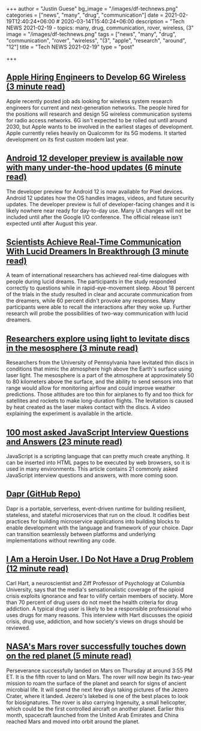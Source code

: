 +++
author = "Justin Guese"
bg_image = "/images/df-technews.png"
categories = ["news", "many", "drug", "communication"]
date = 2021-02-19T12:40:24+06:00 # 2020-03-14T15:40:24+06:00
description = "Tech NEWS 2021-02-19 - topics: many, drug, communication, rover, wireless, (3"
image = "/images/df-technews.png"
tags = ["news", "many", "drug", "communication", "rover", "wireless", "(3", "apple", "research", "around", "12"]
title = "Tech NEWS 2021-02-19"
type = "post"

+++

## [Apple Hiring Engineers to Develop 6G Wireless (3 minute read)](https://finance.yahoo.com/news/apple-hiring-engineers-develop-6g-110000382.html)

Apple recently posted job ads looking for wireless system research engineers for current and next-generation networks. The people hired for the positions will research and design 5G wireless communication systems for radio access networks. 6G isn't expected to be rolled out until around 2030, but Apple wants to be involved in the earliest stages of development. Apple currently relies heavily on Qualcomm for its 5G modems. It started development on its first custom modem last year.

## [Android 12 developer preview is available now with many under-the-hood updates (6 minute read)](https://www.theverge.com/2021/2/18/22288084/android-12-developer-preview-available-google-pixel)

The developer preview for Android 12 is now available for Pixel devices. Android 12 updates how the OS handles images, videos, and future security updates. The developer preview is full of developer-facing changes and it is likely nowhere near ready for day-to-day use. Many UI changes will not be included until after the Google I/O conference. The official release isn't expected until after August this year.

## [Scientists Achieve Real-Time Communication With Lucid Dreamers In Breakthrough (3 minute read)](https://www.vice.com/en/article/4admym/scientists-achieve-real-time-communication-with-lucid-dreamers-in-breakthrough)

A team of international researchers has achieved real-time dialogues with people during lucid dreams. The participants in the study responded correctly to questions while in rapid-eye-movement sleep. About 18 percent of the trials in the study resulted in clear and accurate communication from the dreamers, while 60 percent didn't provoke any responses. Many participants were able to recall the interactions after they woke up. Further research will probe the possibilities of two-way communication with lucid dreamers.

## [Researchers explore using light to levitate discs in the mesosphere (3 minute read)](https://phys.org/news/2021-02-explore-levitate-discs-mesosphere.html)

Researchers from the University of Pennsylvania have levitated thin discs in conditions that mimic the atmosphere high above the Earth's surface using laser light. The mesosphere is a part of the atmosphere at approximately 50 to 80 kilometers above the surface, and the ability to send sensors into that range would allow for monitoring airflow and could improve weather predictions. Those altitudes are too thin for airplanes to fly and too thick for satellites and rockets to make long-duration flights. The levitation is caused by heat created as the laser makes contact with the discs. A video explaining the experiment is available in the article.

## [100 most asked JavaScript Interview Questions and Answers (23 minute read)](https://alimammiya.hashnode.dev/100-most-asked-javascript-interview-questions-and-answers-part-1)

JavaScript is a scripting language that can pretty much create anything. It can be inserted into HTML pages to be executed by web browsers, so it is used in many environments. This article contains 21 commonly asked JavaScript interview questions and answers, with more coming soon.

## [Dapr (GitHub Repo)](https://github.com/dapr/dapr)

Dapr is a portable, serverless, event-driven runtime for building resilient, stateless, and stateful microservices that run on the cloud. It codifies best practices for building microservice applications into building blocks to enable development with the language and framework of your choice. Dapr can transition seamlessly between platforms and underlying implementations without rewriting any code.

## [I Am a Heroin User. I Do Not Have a Drug Problem (12 minute read)](https://nautil.us/issue/96/rewired/i-am-a-heroin-user-i-do-not-have-a-drug-problem)

Carl Hart, a neuroscientist and Ziff Professor of Psychology at Columbia University, says that the media's sensationalistic coverage of the opioid crisis exploits ignorance and fear to vilify certain members of society. More than 70 percent of drug users do not meet the health criteria for drug addiction. A typical drug user is likely to be a responsible professional who uses drugs for many reasons. This interview with Hart discusses the opioid crisis, drug use, addiction, and how society's views on drugs should be reviewed.

## [NASA's Mars rover successfully touches down on the red planet (5 minute read)](https://www.nbcnews.com/science/space/nasas-mars-rover-perseverance-touches-red-planet-rcna295)

Perseverance successfully landed on Mars on Thursday at around 3:55 PM ET. It is the fifth rover to land on Mars. The rover will now begin its two-year mission to roam the surface of the planet and search for signs of ancient microbial life. It will spend the next few days taking pictures of the Jezero Crater, where it landed. Jezero's lakebed is one of the best places to look for biosignatures. The rover is also carrying Ingenuity, a small helicopter, which could be the first controlled aircraft on another planet. Earlier this month, spacecraft launched from the United Arab Emirates and China reached Mars and moved into orbit around the planet.

